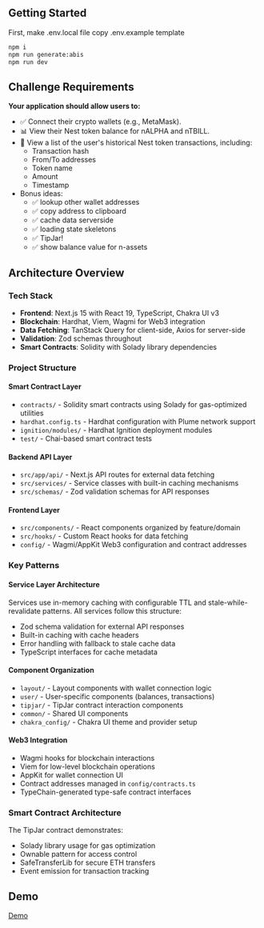 
## Getting Started

First, make .env.local file copy .env.example template

```bash
npm i
npm run generate:abis
npm run dev
```

## Challenge Requirements

**Your application should allow users to:**
- ✅ Connect their crypto wallets (e.g., MetaMask).
- 📊 View their Nest token balance for nALPHA and nTBILL.
- 🧾 View a list of the user's historical Nest token transactions, including:
  - Transaction hash
  - From/To addresses
  - Token name
  - Amount
  - Timestamp
- Bonus ideas: 
   - ✅ lookup other wallet addresses 
   - ✅ copy address to clipboard
   - ✅ cache data serverside
   - ✅ loading state skeletons
   - ✅ TipJar!
   - ✅ show balance value for n-assets

## Architecture Overview

### Tech Stack
- **Frontend**: Next.js 15 with React 19, TypeScript, Chakra UI v3
- **Blockchain**: Hardhat, Viem, Wagmi for Web3 integration
- **Data Fetching**: TanStack Query for client-side, Axios for server-side
- **Validation**: Zod schemas throughout
- **Smart Contracts**: Solidity with Solady library dependencies

### Project Structure

#### Smart Contract Layer
- `contracts/` - Solidity smart contracts using Solady for gas-optimized utilities
- `hardhat.config.ts` - Hardhat configuration with Plume network support
- `ignition/modules/` - Hardhat Ignition deployment modules
- `test/` - Chai-based smart contract tests

#### Backend API Layer
- `src/app/api/` - Next.js API routes for external data fetching
- `src/services/` - Service classes with built-in caching mechanisms
- `src/schemas/` - Zod validation schemas for API responses

#### Frontend Layer
- `src/components/` - React components organized by feature/domain
- `src/hooks/` - Custom React hooks for data fetching
- `config/` - Wagmi/AppKit Web3 configuration and contract addresses

### Key Patterns

#### Service Layer Architecture
Services use in-memory caching with configurable TTL and stale-while-revalidate patterns. All services follow this structure:
- Zod schema validation for external API responses
- Built-in caching with cache headers
- Error handling with fallback to stale cache data
- TypeScript interfaces for cache metadata

#### Component Organization
- `layout/` - Layout components with wallet connection logic
- `user/` - User-specific components (balances, transactions)
- `tipjar/` - TipJar contract interaction components
- `common/` - Shared UI components
- `chakra_config/` - Chakra UI theme and provider setup

#### Web3 Integration
- Wagmi hooks for blockchain interactions
- Viem for low-level blockchain operations
- AppKit for wallet connection UI
- Contract addresses managed in `config/contracts.ts`
- TypeChain-generated type-safe contract interfaces

### Smart Contract Architecture
The TipJar contract demonstrates:
- Solady library usage for gas optimization
- Ownable pattern for access control
- SafeTransferLib for secure ETH transfers
- Event emission for transaction tracking


## Demo
[Demo](https://nest-mini.vercel.app/)
